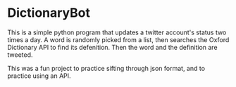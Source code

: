 # DictionaryBot
This is a simple python program that updates a twitter account's status two times a day.
A word is randomly picked from a list, then searches the Oxford Dictionary API to find its defenition. Then the word and the definition are tweeted. 

This was a fun project to practice sifting through json format, and to practice using an API. 
